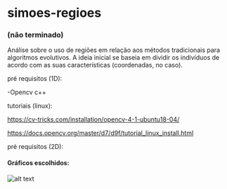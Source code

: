 # simoes-regioes

### (não terminado)

Análise sobre o uso de regiões em relação aos métodos tradicionais para algoritmos evolutivos. A ideia inicial se baseia em dividir os indivíduos de acordo com as suas características (coordenadas, no caso).

pré requisitos (1D):
  
 -Opencv c++
  
  
   tutoriais (linux):
   
   https://cv-tricks.com/installation/opencv-4-1-ubuntu18-04/
   
   https://docs.opencv.org/master/d7/d9f/tutorial_linux_install.html


pré requisitos (2D):
  


#### Gráficos escolhidos:

![alt text](https://github.com/GSoaresgama/simoes-regioes/blob/master/1D/grapthic.png?raw=true)
